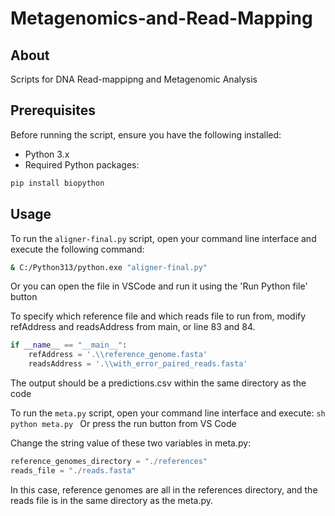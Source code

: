 # Metagenomics-and-Read-Mapping

## About

Scripts for DNA Read-mappipng and Metagenomic Analysis

## Prerequisites

Before running the script, ensure you have the following installed:
- Python 3.x
- Required Python packages:

```sh
pip install biopython
```

## Usage

To run the `aligner-final.py` script, open your command line interface and execute the following command:

```sh
& C:/Python313/python.exe "aligner-final.py"
```

Or you can open the file in VSCode and run it using the 'Run Python file' button

To specify which reference file and which reads file to run from, modify refAddress and readsAddress from main, or line 83 and 84.

```python
if __name__ == "__main__":
    refAddress = '.\\reference_genome.fasta'
    readsAddress = '.\\with_error_paired_reads.fasta'
```

The output should be a predictions.csv within the same directory as the code

To run the `meta.py` script, open your command line interface and execute:
    ```sh
    python meta.py
    ```
Or press the run button from VS Code

Change the string value of these two variables in meta.py:
```python
reference_genomes_directory = "./references"
reads_file = "./reads.fasta"
```
In this case, reference genomes are all in the references directory, and the reads file is in the same
directory as the meta.py.
